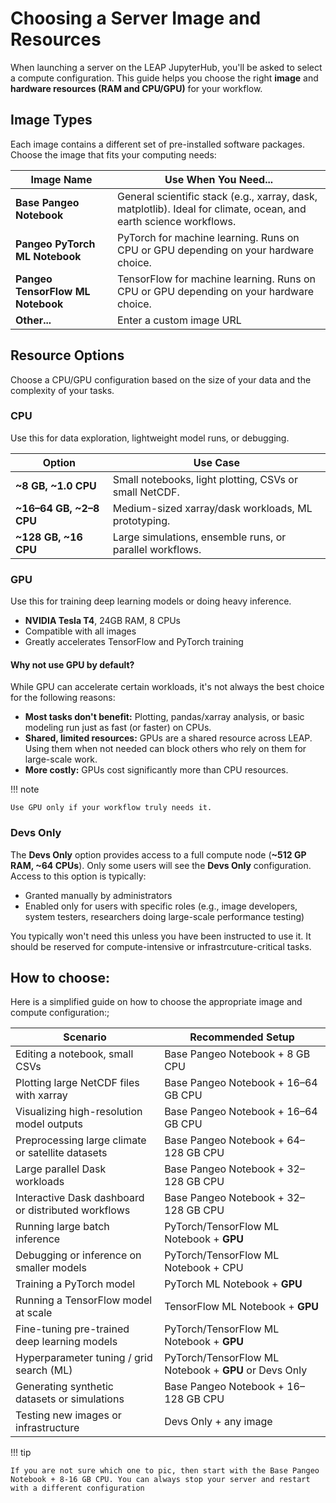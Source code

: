 # Choosing a Server Image and Resources

When launching a server on the LEAP JupyterHub, you'll be asked to select a compute configuration. This guide helps you choose the right **image** and **hardware resources (RAM and CPU/GPU)** for your workflow.

## Image Types

Each image contains a different set of pre-installed software packages. Choose the image that fits your computing needs:

| Image Name                        | Use When You Need...                                                                                              |
| --------------------------------- | ----------------------------------------------------------------------------------------------------------------- |
| **Base Pangeo Notebook**          | General scientific stack (e.g., xarray, dask, matplotlib). Ideal for climate, ocean, and earth science workflows. |
| **Pangeo PyTorch ML Notebook**    | PyTorch for machine learning. Runs on CPU or GPU depending on your hardware choice.                               |
| **Pangeo TensorFlow ML Notebook** | TensorFlow for machine learning. Runs on CPU or GPU depending on your hardware choice.                            |
| **Other...**                      | Enter a custom image URL                                                                                          |

## Resource Options

Choose a CPU/GPU configuration based on the size of your data and the complexity of your tasks.

### CPU

Use this for data exploration, lightweight model runs, or debugging.

| Option                  | Use Case                                                 |
| ----------------------- | -------------------------------------------------------- |
| **~8 GB, ~1.0 CPU**     | Small notebooks, light plotting, CSVs or small NetCDF.   |
| **~16–64 GB, ~2–8 CPU** | Medium-sized xarray/dask workloads, ML prototyping.      |
| **~128 GB, ~16 CPU**    | Large simulations, ensemble runs, or parallel workflows. |

### GPU

Use this for training deep learning models or doing heavy inference.

- **NVIDIA Tesla T4**, 24GB RAM, 8 CPUs
- Compatible with all images
- Greatly accelerates TensorFlow and PyTorch training

#### Why not use GPU by default?

While GPU can accelerate certain workloads, it's not always the best choice for the following reasons:

- **Most tasks don't benefit:** Plotting, pandas/xarray analysis, or basic modeling run just as fast (or faster) on CPUs.
- **Shared, limited resources:** GPUs are a shared resource across LEAP. Using them when not needed can block others who rely on them for large-scale work.
- **More costly:** GPUs cost significantly more than CPU resources.

!!! note

    Use GPU only if your workflow truly needs it.

### Devs Only

The **Devs Only** option provides access to a full compute node (**~512 GP RAM, ~64 CPUs**). Only some users will see the **Devs Only** configuration. Access to this option is typically:

- Granted manually by administrators
- Enabled only for users with specific roles (e.g., image developers, system testers, researchers doing large-scale performance testing)

You typically won't need this unless you have been instructed to use it. It should be reserved for compute-intensive or infrastrcuture-critical tasks.

## How to choose:

Here is a simplified guide on how to choose the appropriate image and compute configuration:;

| Scenario                                            | Recommended Setup                                     |
| --------------------------------------------------- | ----------------------------------------------------- |
| Editing a notebook, small CSVs                      | Base Pangeo Notebook + 8 GB CPU                       |
| Plotting large NetCDF files with xarray             | Base Pangeo Notebook + 16–64 GB CPU                   |
| Visualizing high-resolution model outputs           | Base Pangeo Notebook + 16–64 GB CPU                   |
| Preprocessing large climate or satellite datasets   | Base Pangeo Notebook + 64–128 GB CPU                  |
| Large parallel Dask workloads                       | Base Pangeo Notebook + 32–128 GB CPU                  |
| Interactive Dask dashboard or distributed workflows | Base Pangeo Notebook + 32–128 GB CPU                  |
| Running large batch inference                       | PyTorch/TensorFlow ML Notebook + **GPU**              |
| Debugging or inference on smaller models            | PyTorch/TensorFlow ML Notebook + CPU                  |
| Training a PyTorch model                            | PyTorch ML Notebook + **GPU**                         |
| Running a TensorFlow model at scale                 | TensorFlow ML Notebook + **GPU**                      |
| Fine-tuning pre-trained deep learning models        | PyTorch/TensorFlow ML Notebook + **GPU**              |
| Hyperparameter tuning / grid search (ML)            | PyTorch/TensorFlow ML Notebook + **GPU** or Devs Only |
| Generating synthetic datasets or simulations        | Base Pangeo Notebook + 16–128 GB CPU                  |
| Testing new images or infrastructure                | Devs Only + any image                                 |

!!! tip

    If you are not sure which one to pic, then start with the Base Pangeo Notebook + 8-16 GB CPU. You can always stop your server and restart with a different configuration
